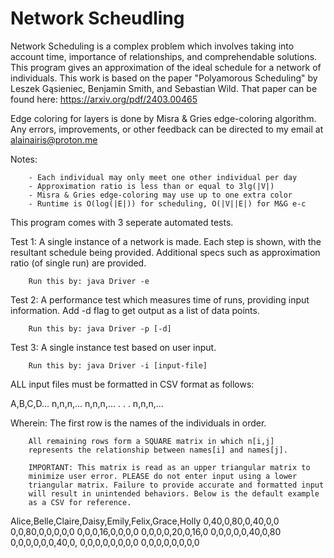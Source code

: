 # Network Scheudling

Network Scheduling is a complex problem which involves taking into account
time, importance of relationships, and comprehendable solutions. This
program gives an approximation of the ideal schedule for a network of
individuals. This work is based on the paper "Polyamorous Scheduling"
by Leszek Gąsieniec, Benjamin Smith, and Sebastian Wild. That paper can be
found here: https://arxiv.org/pdf/2403.00465

Edge coloring for layers is done by Misra & Gries edge-coloring algorithm.
Any errors, improvements, or other feedback can be directed to my email
at alainairis@proton.me

Notes:

        - Each individual may only meet one other individual per day
        - Approximation ratio is less than or equal to 3lg(|V|)
        - Misra & Gries edge-coloring may use up to one extra color
        - Runtime is O(log(|E|)) for scheduling, O(|V||E|) for M&G e-c

This program comes with 3 seperate automated tests.

Test 1: A single instance of a network is made. Each step is shown, with
        the resultant schedule being provided. Additional specs such as
	    approximation ratio (of single run) are provided.
	
    	Run this by: java Driver -e

Test 2: A performance test which measures time of runs, providing input
    	information. Add -d flag to get output as a list of data points.
	
    	Run this by: java Driver -p [-d]

Test 3: A single instance test based on user input.

	    Run this by: java Driver -i [input-file]

ALL input files must be formatted in CSV format as follows:

A,B,C,D...
n,n,n,...
n,n,n,...
.
.
.
n,n,n,...

Wherein:
    	The first row is the names of the individuals in order.
	
    	All remaining rows form a SQUARE matrix in which n[i,j]
    	represents the relationship between names[i] and names[j].

    	IMPORTANT: This matrix is read as an upper triangular matrix to
    	minimize user error. PLEASE do not enter input using a lower
    	triangular matrix. Failure to provide accurate and formatted input
    	will result in unintended behaviors. Below is the default example
    	as a CSV for reference.

Alice,Belle,Claire,Daisy,Emily,Felix,Grace,Holly
0,40,0,80,0,40,0,0
0,0,80,0,0,0,0,0
0,0,0,16,0,0,0,0
0,0,0,0,20,0,16,0
0,0,0,0,0,40,0,80
0,0,0,0,0,0,40,0,
0,0,0,0,0,0,0,0
0,0,0,0,0,0,0,0
